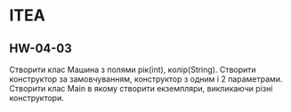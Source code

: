 # ITEA
## HW-04-03

Створити клас Машина з полями рік(int), колір(String). 
Створити конструктор за замовчуванням, конструктор з одним і 2 параметрами. 
Створити клас Main в якому створити екземпляри, викликаючи різні конструктори.
